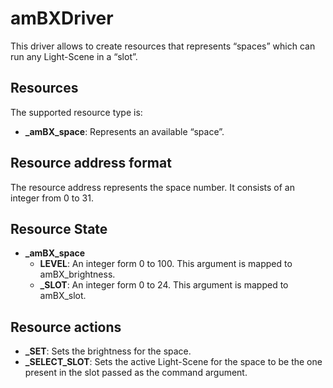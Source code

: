 amBXDriver
=================

This driver allows to create resources that represents “spaces” which can run any Light-Scene in a “slot”.   


Resources
---------

The supported resource type is:

 + **\_amBX\_space**: Represents an available “space”.


Resource address format
-----------------------

The resource address represents the space number. It consists of an integer from 0 to 31.  

Resource State
--------------

 + **\_amBX\_space**
   - **LEVEL**: An integer form 0 to 100. This argument is mapped to amBX\_brightness. 
   - **\_SLOT**: An integer form 0 to 24. This argument is mapped to amBX\_slot.


Resource actions
----------------

 + **\_SET**: Sets the brightness for the space. 
 + **\_SELECT\_SLOT**: Sets the active Light-Scene for the space to be the one present in the slot passed as the command argument. 


